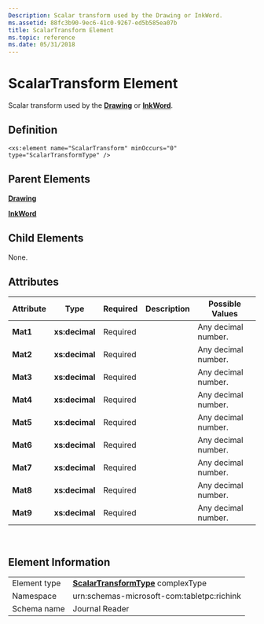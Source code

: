 ```yaml
---
Description: Scalar transform used by the Drawing or InkWord.
ms.assetid: 88fc3b90-9ec6-41c0-9267-ed5b585ea07b
title: ScalarTransform Element
ms.topic: reference
ms.date: 05/31/2018
---
```


# ScalarTransform Element

Scalar transform used by the [**Drawing**](drawing-element.md) or [**InkWord**](inkword-element.md).

## Definition

``` syntax
<xs:element name="ScalarTransform" minOccurs="0" type="ScalarTransformType" />
```

## Parent Elements

[**Drawing**](drawing-element.md)

[**InkWord**](inkword-element.md)

## Child Elements

None.

## Attributes



| Attribute | Type           | Required | Description | Possible Values     |
|-----------|----------------|----------|-------------|---------------------|
| **Mat1**  | **xs:decimal** | Required |             | Any decimal number. |
| **Mat2**  | **xs:decimal** | Required |             | Any decimal number. |
| **Mat3**  | **xs:decimal** | Required |             | Any decimal number. |
| **Mat4**  | **xs:decimal** | Required |             | Any decimal number. |
| **Mat5**  | **xs:decimal** | Required |             | Any decimal number. |
| **Mat6**  | **xs:decimal** | Required |             | Any decimal number. |
| **Mat7**  | **xs:decimal** | Required |             | Any decimal number. |
| **Mat8**  | **xs:decimal** | Required |             | Any decimal number. |
| **Mat9**  | **xs:decimal** | Required |             | Any decimal number. |



 

## Element Information



|              |                                                                             |
|--------------|-----------------------------------------------------------------------------|
| Element type | [**ScalarTransformType**](scalartransformtype-complex-type.md) complexType |
| Namespace    | urn:schemas-microsoft-com:tabletpc:richink                                  |
| Schema name  | Journal Reader                                                              |



 

 

 



